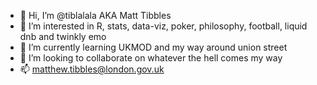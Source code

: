 - 👋 Hi, I’m @tiblalala AKA Matt Tibbles
- 👀 I’m interested in R, stats, data-viz, poker, philosophy, football, liquid dnb and twinkly emo
- 🌱 I’m currently learning UKMOD and my way around union street
- 💞️ I’m looking to collaborate on whatever the hell comes my way
- 📫 matthew.tibbles@london.gov.uk


<!---
tiblalala/tiblalala is a ✨ special ✨ repository because its `README.md` (this file) appears on your GitHub profile.
You can click the Preview link to take a look at your changes.
--->
